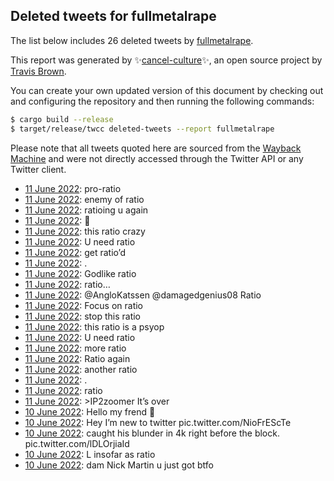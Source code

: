 ## Deleted tweets for fullmetalrape

The list below includes 26 deleted tweets by
[fullmetalrape](https://twitter.com/fullmetalrape).



This report was generated by ✨[cancel-culture](https://github.com/travisbrown/cancel-culture)✨,
an open source project by [Travis Brown](https://twitter.com/travisbrown).

You can create your own updated version of this document by checking out and configuring the
repository and then running the following commands:

```bash
$ cargo build --release
$ target/release/twcc deleted-tweets --report fullmetalrape
```

Please note that all tweets quoted here are sourced from the
[Wayback Machine](https://web.archive.org) and were not directly accessed through the Twitter API or
any Twitter client.

* [11 June 2022](https://web.archive.org/web/20220611081548/https://twitter.com/fullmetalrape/status/1535536216069709825): pro-ratio <!--1535536216069709825-->
* [11 June 2022](https://web.archive.org/web/20220611081545/https://twitter.com/fullmetalrape/status/1535536170871820288): enemy of ratio <!--1535536170871820288-->
* [11 June 2022](https://web.archive.org/web/20220611081522/https://twitter.com/fullmetalrape/status/1535536095588339712): ratioing u again <!--1535536095588339712-->
* [11 June 2022](https://web.archive.org/web/20220611081457/https://twitter.com/fullmetalrape/status/1535535177321000961): 🥱 <!--1535535177321000961-->
* [11 June 2022](https://web.archive.org/web/20220611081132/https://twitter.com/fullmetalrape/status/1535535105334071296): this ratio crazy <!--1535535105334071296-->
* [11 June 2022](https://web.archive.org/web/20220611081155/https://twitter.com/fullmetalrape/status/1535535065870082049): U need ratio <!--1535535065870082049-->
* [11 June 2022](https://web.archive.org/web/20220611081201/https://twitter.com/fullmetalrape/status/1535535025013133312): get ratio’d <!--1535535025013133312-->
* [11 June 2022](https://web.archive.org/web/20220611081105/https://twitter.com/fullmetalrape/status/1535534974476070913): . <!--1535534974476070913-->
* [11 June 2022](https://web.archive.org/web/20220611081126/https://twitter.com/fullmetalrape/status/1535534936651747328): Godlike ratio <!--1535534936651747328-->
* [11 June 2022](https://web.archive.org/web/20220611081035/https://twitter.com/fullmetalrape/status/1535534895203700736): ratio… <!--1535534895203700736-->
* [11 June 2022](https://web.archive.org/web/20220611080935/https://twitter.com/fullmetalrape/status/1535534698620784640): @AngloKatssen @damagedgenius08 Ratio <!--1535534698620784640-->
* [11 June 2022](https://web.archive.org/web/20220611081412/https://twitter.com/fullmetalrape/status/1535534665729069056): Focus on ratio <!--1535534665729069056-->
* [11 June 2022](https://web.archive.org/web/20220611080954/https://twitter.com/fullmetalrape/status/1535534623505100801): stop this ratio <!--1535534623505100801-->
* [11 June 2022](https://web.archive.org/web/20220611080936/https://twitter.com/fullmetalrape/status/1535534587555721217): this ratio is a psyop <!--1535534587555721217-->
* [11 June 2022](https://web.archive.org/web/20220611080920/https://twitter.com/fullmetalrape/status/1535534530152439811): U need ratio <!--1535534530152439811-->
* [11 June 2022](https://web.archive.org/web/20220611080945/https://twitter.com/fullmetalrape/status/1535534490440769538): more ratio <!--1535534490440769538-->
* [11 June 2022](https://web.archive.org/web/20220611080904/https://twitter.com/fullmetalrape/status/1535534453962944512): Ratio again <!--1535534453962944512-->
* [11 June 2022](https://web.archive.org/web/20220611080923/https://twitter.com/fullmetalrape/status/1535534427756867584): another ratio <!--1535534427756867584-->
* [11 June 2022](https://web.archive.org/web/20220611080851/https://twitter.com/fullmetalrape/status/1535534403731918849): . <!--1535534403731918849-->
* [11 June 2022](https://web.archive.org/web/20220611080901/https://twitter.com/fullmetalrape/status/1535534384542994432): ratio <!--1535534384542994432-->
* [11 June 2022](https://web.archive.org/web/20220611062737/https://twitter.com/fullmetalrape/status/1535508909133160448): >IP2zoomer  It’s over <!--1535508909133160448-->
* [10 June 2022](https://web.archive.org/web/20220610185610/https://twitter.com/fullmetalrape/status/1535333779178303488): Hello my frend 👋 <!--1535333779178303488-->
* [10 June 2022](https://web.archive.org/web/20220610071015/https://twitter.com/fullmetalrape/status/1535157274322186241): Hey I’m new to twitter pic.twitter.com/NioFrEScTe <!--1535157274322186241-->
* [10 June 2022](https://web.archive.org/web/20220610070046/https://twitter.com/fullmetalrape/status/1535154922856980480): caught his blunder in 4k right before the block. pic.twitter.com/lDLOrjiaId <!--1535154922856980480-->
* [10 June 2022](https://web.archive.org/web/20220610065714/https://twitter.com/fullmetalrape/status/1535153967511982080): L insofar as ratio <!--1535153967511982080-->
* [10 June 2022](https://web.archive.org/web/20220610035307/https://twitter.com/fullmetalrape/status/1535107627130052608): dam Nick Martin u just got btfo <!--1535107627130052608-->
